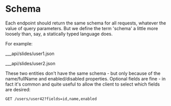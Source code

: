 # Schema

Each endpoint should return the same schema for all requests, whatever the value of query parameters.
But we define the term 'schema' a little more loosely than, say, a statically typed language does.

For example:

___api/slides/user1.json

___api/slides/user2.json

These two entities don't have the same schema - but only because of the name/fullName and enabled/disabled properties.
Optional fields are fine - in fact it's common and quite useful to allow the client to select which fields are desired:
 
``` plain
GET /users/user42?fields=id,name,enabled
```
 